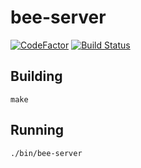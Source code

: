 bee-server
========
[![CodeFactor](https://www.codefactor.io/repository/github/jamlee/bee-server/badge)](https://www.codefactor.io/repository/github/jamlee/bee-server)
[![Build Status](https://travis-ci.com/Jamlee/bee-server.svg?branch=master)](https://travis-ci.com/Jamlee/bee-server)

## Building

`make`

## Running

`./bin/bee-server`

